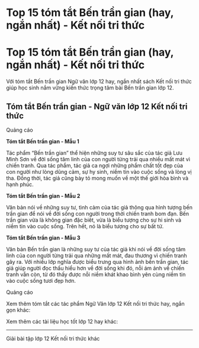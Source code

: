 # Top 15 tóm tắt Bến trần gian (hay, ngắn nhất) - Kết nối tri thức

# Top 15 tóm tắt Bến trần gian (hay, ngắn nhất) - Kết nối tri thức

Với tóm tắt Bến trần gian Ngữ văn lớp 12 hay, ngắn nhất sách Kết nối tri thức giúp học sinh nắm vững kiến thức trọng tâm bài Bến trần gian lớp 12.

## Tóm tắt Bến trần gian - Ngữ văn lớp 12 Kết nối tri thức

Quảng cáo

**Tóm tắt Bến trần gian - Mẫu 1**

Tác phẩm “Bến trần gian” thể hiện những suy tư sâu sắc của tác giả Lưu Minh Sơn về đời sống tâm linh của con người từng trải qua nhiều mất mát vì chiến tranh. Qua tác phẩm, tác giả ca ngợi những phẩm chất tốt đẹp của con người như lòng dũng cảm, sự hy sinh, niềm tin vào cuộc sống và lòng vị tha. Đồng thời, tác giả cũng bày tỏ mong muốn về một thế giới hòa bình và hạnh phúc.

**Tóm tắt Bến trần gian - Mẫu 2**

Văn bản nói về những suy tư, tình cảm của tác giả thông qua hình tượng bến trần gian để nói về đời sống con người trong thời chiến tranh bom đạn. Bến trần gian vừa là không gian đặc biêt, vừa là biểu tượng cho sự hi sinh và niềm tin vào cuộc sống. Trên hết, nó là biểu tượng cho sự bất tử.

**Tóm tắt Bến trần gian - Mẫu 3**

Văn bản Bến trần gian là những suy tư của tác giả khi nói về đời sống tâm linh của con người từng trải qua những mất mát, đau thương vì chiến tranh gây ra. Với nhiều lớp nghĩa được biểu trưng qua hình ảnh bến trần gian, tác giả giúp người đọc thấu hiểu hơn về đời sống khi đó, nỗi ám ảnh về chiến tranh vẫn còn, từ đó thấy được nỗi niềm khát khao bình yên cùng niềm tin vào cuộc sống tươi đẹp hơn.

Quảng cáo

Xem thêm tóm tắt các tác phẩm Ngữ Văn lớp 12 Kết nối tri thức hay, ngắn gọn khác:

Xem thêm các tài liệu học tốt lớp 12 hay khác:

* * *

Giải bài tập lớp 12 Kết nối tri thức khác
